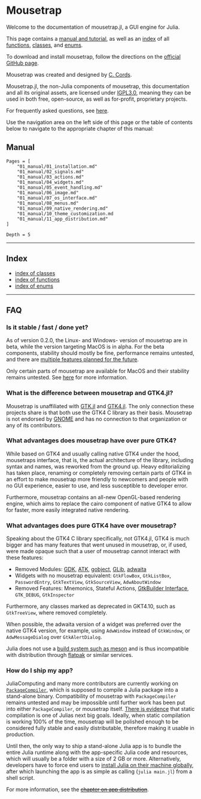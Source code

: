 # Mousetrap

Welcome to the documentation of mousetrap.jl, a GUI engine for Julia.

This page contains a [manual and tutorial](#manual), as well as an [index](#index) of all [functions](./02_library/functions.md), [classes](./02_library/classes.md), and [enums](./02_library/enums.md).

To download and install mousetrap, follow the directions on the [official GitHub page](https://github.com/Clemapfel/mousetrap.jl#installation).

Mousetrap was created and designed by [C. Cords](https://clemens-cords.com).

Mousetrap.jl, the non-Julia components of mousetrap, this documentation and all its original assets, are licensed under [lGPL3.0](https://www.gnu.org/licenses/lgpl-3.0.en.html#license-text), meaning they can be used in both free, open-source, as well as for-profit, proprietary projects.

For frequently asked questions, see [here](#FAQ).

Use the navigation area on the left side of this page or the table of contents below to navigate to the appropriate chapter of this manual:

## Manual

```@contents
Pages = [
    "01_manual/01_installation.md"
    "01_manual/02_signals.md"
    "01_manual/03_actions.md"
    "01_manual/04_widgets.md"
    "01_manual/05_event_handling.md"
    "01_manual/06_image.md"
    "01_manual/07_os_interface.md"
    "01_manual/08_menus.md"
    "01_manual/09_native_rendering.md"
    "01_manual/10_theme_customization.md
    "01_manual/11_app_distribution.md"
]

Depth = 5
```

---

## Index

+ [index of classes](./02_library/classes.md)
+ [index of functions](./02_library/functions.md)
+ [index of enums](./02_library/enums.md)

---

## FAQ

### Is it stable / fast / done yet?

As of version 0.2.0, the Linux- and Windows- version of mousetrap are in beta, while the version targeting MacOS is in alpha. For the beta components, stability should mostly be fine, performance remains untested, and there are [multiple features planned for the future](https://github.com/Clemapfel/mousetrap.jl#planned-features).

Only certain parts of mousetrap are available for MacOS and their stability remains untested. See [here](./01_manual/09_native_rendering.md) for more information.

### What is the difference between mousetrap and GTK4.jl?

Mousetrap is unaffiliated with [GTK.jl](https://github.com/JuliaGraphics/Gtk.jl) and [GTK4.jl](https://github.com/JuliaGtk/Gtk4.jl). The only connection these projects share is that both use the GTK4 C library as their basis. Mousetrap is not endorsed by [GNOME](https://gnome.org) and has no connection to that organization or any of its contributors.

### What advantages does mousetrap have over pure GTK4?

While based on GTK4 and usually calling native GTK4 under the hood, mousetraps interface, that is, the actual architecture of the library, including syntax and names, was reworked from the ground up. Heavy editorializing has taken place, renaming or completely removing certain parts of GTK4 in an effort to make mousetrap more friendly to newcomers and people with no GUI experience, easier to use, and less susceptible to developer error.

Furthermore, mousetrap contains an all-new OpenGL-based rendering engine, which aims to replace the cairo component of native GTK4 to allow for faster, more easily integrated native rendering.

### What advantages does pure GTK4 have over mousetrap?

Speaking about the GTK4 C library specifically, not GTK4.jl, GTK4 is much bigger and has many features that went unused in mousetrap, or, if used, were made opaque such that a user of mousetrap cannot interact with these features:

+ Removed Modules: [GDK](https://docs.gtk.org/gdk4/), [ATK](https://gitlab.gnome.org/GNOME/atk), [gobject](https://docs.gtk.org/gobject/), [GLib](https://docs.gtk.org/glib/), [adwaita](https://gnome.pages.gitlab.gnome.org/libadwaita/doc/1.3/)
+ Widgets with no mousetrap equivalent: `GtkFlowBox`, `GtkListBox`, `PasswordEntry`, `GtkTextView`, `GtkSourceView`, `AdwAboutWindow`
+ Removed Features: Mnemonics, Stateful Actions, [GtkBuilder Interface](https://docs.gtk.org/gtk4/class.Builder.html), `GTK_DEBUG`, `GtkInspector`

Furthermore, any classes marked as deprecated in GKT4.10, such as `GtkTreeView`, where removed completely.

When possible, the adwaita version of a widget was preferred over the native GTK4 version, for example, using `AdwWindow` instead of `GtkWindow`, or `AdwMessageDialog` over `GtkAlertDialog`.

Julia does not use a [build system such as meson](https://mesonbuild.com/) and is thus incompatible with distribution through [flatpak](https://flatpak.org/) or similar services.

### How do I ship my app?

JuliaComputing and many more contributors are currently working on [`PackageCompiler`](https://github.com/JuliaLang/PackageCompiler.jl), which is supposed to compile a Julia package into a stand-alone binary. Compatibility of mousetrap with `PackageCompiler` remains untested and may be impossible until further work has been put into either `PackageCompiler`, or mousetrap itself. [There is evidence](https://www.reddit.com/r/Julia/comments/14kfyx7/comment/jpuofyg/) that static compilation is one of Julias next big goals. Ideally, when static compilation is working 100% of the time, mousetrap will be polished enough to be considered fully stable and easily distributable, therefore making it usable in production.

Until then, the only way to ship a stand-alone Julia app is to bundle the entire Julia runtime along with the app-specific Julia code and resources, which will usually be a folder with a size of 2 GB or more. Alternatively, developers have to force end users to [install Julia on their machine globally](https://github.com/JuliaLang/juliaup), after which launching the app is as simple as calling (`julia main.jl`) from a shell script.

For more information, see the [~~chapter on app distribution~~](./01_manual/10_app_distribution.md). 

